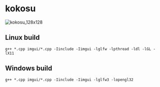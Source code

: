# kokosu

![kokosu_128x128](https://user-images.githubusercontent.com/38132413/155426092-839e7818-80dc-4cad-8b76-aba1191c564c.png)

## Linux build

    g++ *.cpp imgui/*.cpp -Iinclude -Iimgui -lglfw -lpthread -ldl -lGL -lX11

## Windows build

    g++ *.cpp imgui/*.cpp -Iinclude -Iimgui -lglfw3 -lopengl32
